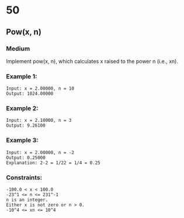 # 50
## Pow(x, n)
### Medium

Implement pow(x, n), which calculates x raised to the power n (i.e., xn).

### Example 1:

    Input: x = 2.00000, n = 10
    Output: 1024.00000

### Example 2:

    Input: x = 2.10000, n = 3
    Output: 9.26100

### Example 3:

    Input: x = 2.00000, n = -2
    Output: 0.25000
    Explanation: 2-2 = 1/22 = 1/4 = 0.25

### Constraints:

    -100.0 < x < 100.0
    -23^1 <= n <= 231^-1
    n is an integer.
    Either x is not zero or n > 0.
    -10^4 <= xn <= 10^4
